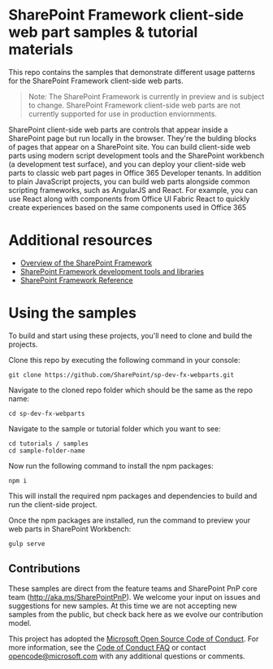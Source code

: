# SharePoint Framework client-side web part samples & tutorial materials

This repo contains the samples that demonstrate different usage patterns for the SharePoint Framework client-side web parts. 

> Note: The SharePoint Framework is currently in preview and is subject to change. SharePoint Framework client-side web parts are not currently supported for use in production enviornments.

SharePoint client-side web parts are controls that appear inside a SharePoint page but run locally in the browser. They're the bulding blocks of pages that appear on a SharePoint site. You can build client-side web parts using modern script development tools and the SharePoint workbench (a development test surface), and you can deploy your client-side web parts to classic web part pages in Office 365 Developer tenants. In addition to plain JavaScript projects, you can build web parts alongside common scripting frameworks, such as AngularJS and React. For example, you can use React along with components from Office UI Fabric React to quickly create experiences based on the same components used in Office 365

# Additional resources 

* [Overview of the SharePoint Framework](https://github.com/SharePoint/sp-dev-docs/wiki)
* [SharePoint Framework development tools and libraries](https://github.com/SharePoint/sp-dev-docs/wiki/Getting-familiar-with-the-tools-and-libraries)
* [SharePoint Framework Reference](https://sharepoint.github.io/)

# Using the samples

To build and start using these projects, you'll need to clone and build the projects. 

Clone this repo by executing the following command in your console:

```
git clone https://github.com/SharePoint/sp-dev-fx-webparts.git
```

Navigate to the cloned repo folder which should be the same as the repo name:

```
cd sp-dev-fx-webparts
```

Navigate to the sample or tutorial folder which you want to see:

```
cd tutorials / samples
cd sample-folder-name
```

Now run the following command to install the npm packages:

```
npm i
```

This will install the required npm packages and dependencies to build and run the client-side project.

Once the npm packages are installed, run the command to preview your web parts in SharePoint Workbench:

```
gulp serve
```

## Contributions

These samples are direct from the feature teams and SharePoint PnP core team (http://aka.ms/SharePointPnP). We welcome your input on issues and suggestions for new samples. At this time we are not accepting new samples from the public, but check back here as we evolve our contribution model.

This project has adopted the [Microsoft Open Source Code of Conduct](https://opensource.microsoft.com/codeofconduct/).
For more information, see the [Code of Conduct FAQ](https://opensource.microsoft.com/codeofconduct/faq/)
or contact [opencode@microsoft.com](mailto:opencode@microsoft.com) with any additional questions or comments.